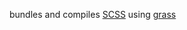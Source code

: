 bundles and compiles [SCSS](https://sass-lang.com/) using [grass](https://github.com/connorskees/grass)